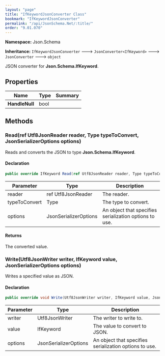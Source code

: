 ```yaml
---
layout: "page"
title: "IfKeywordJsonConverter Class"
bookmark: "IfKeywordJsonConverter"
permalink: "/api/JsonSchema.Net/:title/"
order: "9.01.070"
---
```

**Namespace:** Json.Schema

**Inheritance:**
`IfKeywordJsonConverter`
 🡒 
`JsonConverter<IfKeyword>`
 🡒 
`JsonConverter`
 🡒 
`object`

JSON converter for **Json.Schema.IfKeyword**.

## Properties

| Name | Type | Summary |
|---|---|---|
| **HandleNull** | bool |  |

## Methods

### Read(ref Utf8JsonReader reader, Type typeToConvert, JsonSerializerOptions options)

Reads and converts the JSON to type **Json.Schema.IfKeyword**.

#### Declaration

```c#
public override IfKeyword Read(ref Utf8JsonReader reader, Type typeToConvert, JsonSerializerOptions options)
```

| Parameter | Type | Description |
|---|---|---|
| reader | ref Utf8JsonReader | The reader. |
| typeToConvert | Type | The type to convert. |
| options | JsonSerializerOptions | An object that specifies serialization options to use. |


#### Returns

The converted value.

### Write(Utf8JsonWriter writer, IfKeyword value, JsonSerializerOptions options)

Writes a specified value as JSON.

#### Declaration

```c#
public override void Write(Utf8JsonWriter writer, IfKeyword value, JsonSerializerOptions options)
```

| Parameter | Type | Description |
|---|---|---|
| writer | Utf8JsonWriter | The writer to write to. |
| value | IfKeyword | The value to convert to JSON. |
| options | JsonSerializerOptions | An object that specifies serialization options to use. |


